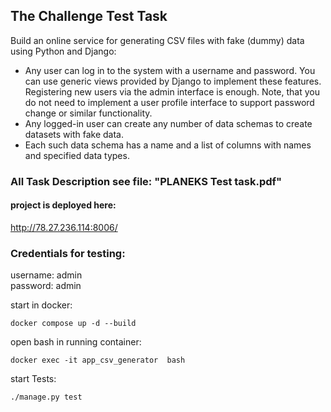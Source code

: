 ## The Challenge Test Task
Build an online service for generating CSV files with fake (dummy) data using Python and Django:
* Any user can log in to the system with a username and password. You can use generic views provided by Django to implement these features. Registering new users via the admin interface is enough. Note, that you do not need to implement a user profile interface to support password change or similar functionality.
* Any logged-in user can create any number of data schemas to create datasets with fake data.
* Each such data schema has a name and a list of columns with names and specified data types.

### All Task Description see file: "PLANEKS Test task.pdf" 
#### project is deployed here:
http://78.27.236.114:8006/

### Credentials for testing:
username: admin  
password: admin

start in docker:
```shell
docker compose up -d --build 
```

open bash in running container:
```shell
docker exec -it app_csv_generator  bash
```

start Tests:
```shell
./manage.py test
```
